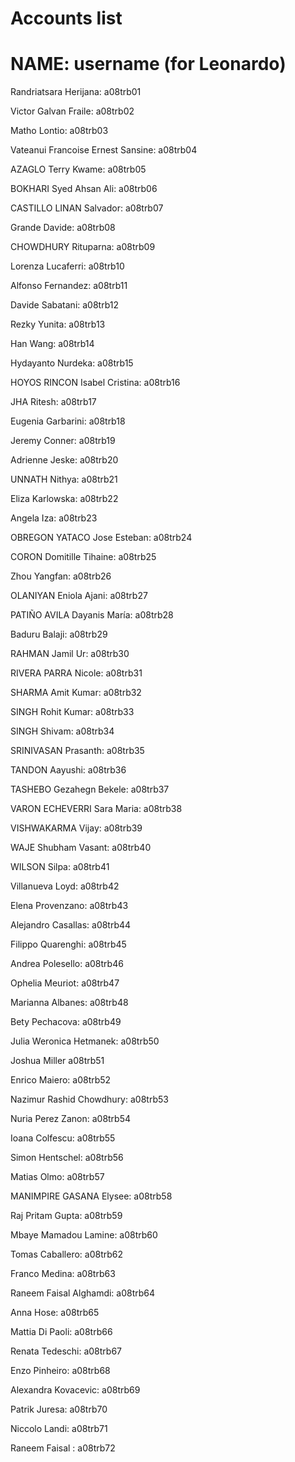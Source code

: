 # Accounts list
# NAME: username (for Leonardo)

Randriatsara Herijana:  a08trb01

Victor Galvan Fraile:  a08trb02

Matho Lontio:  a08trb03

Vateanui Francoise Ernest Sansine:  a08trb04

AZAGLO Terry Kwame:  a08trb05

BOKHARI Syed Ahsan Ali:  a08trb06

CASTILLO LINAN Salvador:  a08trb07

Grande Davide:  a08trb08

CHOWDHURY Rituparna:  a08trb09

Lorenza Lucaferri:  a08trb10

Alfonso Fernandez:  a08trb11

Davide Sabatani:  a08trb12 

Rezky Yunita:  a08trb13

Han Wang:  a08trb14

Hydayanto Nurdeka:  a08trb15

HOYOS RINCON Isabel Cristina:  a08trb16

JHA Ritesh:  a08trb17

Eugenia Garbarini:  a08trb18

Jeremy Conner:  a08trb19

Adrienne Jeske:  a08trb20

UNNATH Nithya:  a08trb21

Eliza Karlowska:  a08trb22

Angela Iza:  a08trb23

OBREGON YATACO Jose Esteban:  a08trb24

CORON Domitille Tihaine:  a08trb25

Zhou Yangfan:  a08trb26

OLANIYAN Eniola Ajani:  a08trb27

PATIÑO AVILA Dayanis María:  a08trb28

Baduru Balaji:  a08trb29

RAHMAN Jamil Ur:  a08trb30

RIVERA PARRA Nicole:  a08trb31

SHARMA Amit Kumar:  a08trb32

SINGH Rohit Kumar:  a08trb33

SINGH Shivam:  a08trb34

SRINIVASAN Prasanth:  a08trb35

TANDON Aayushi:  a08trb36

TASHEBO Gezahegn Bekele:  a08trb37

VARON ECHEVERRI Sara Maria:  a08trb38

VISHWAKARMA Vijay:  a08trb39

WAJE Shubham Vasant:  a08trb40

WILSON Silpa:  a08trb41

Villanueva Loyd: a08trb42

Elena Provenzano: a08trb43

Alejandro Casallas: a08trb44

Filippo Quarenghi: a08trb45

Andrea Polesello: a08trb46

Ophelia Meuriot: a08trb47

Marianna Albanes: a08trb48

Bety Pechacova: a08trb49

Julia Weronica Hetmanek: a08trb50

Joshua Miller a08trb51

Enrico Maiero: a08trb52

Nazimur Rashid Chowdhury: a08trb53

Nuria Perez Zanon: a08trb54

Ioana Colfescu: a08trb55

Simon Hentschel: a08trb56

Matias Olmo: a08trb57

MANIMPIRE GASANA Elysee: a08trb58

Raj Pritam Gupta: a08trb59

Mbaye Mamadou Lamine: a08trb60

Tomas Caballero: a08trb62

Franco Medina: a08trb63

Raneem Faisal Alghamdi: a08trb64

Anna Hose: a08trb65

Mattia Di Paoli: a08trb66

Renata Tedeschi: a08trb67

Enzo Pinheiro: a08trb68

Alexandra Kovacevic: a08trb69

Patrik Juresa: a08trb70

Niccolo Landi: a08trb71

Raneem Faisal : a08trb72
